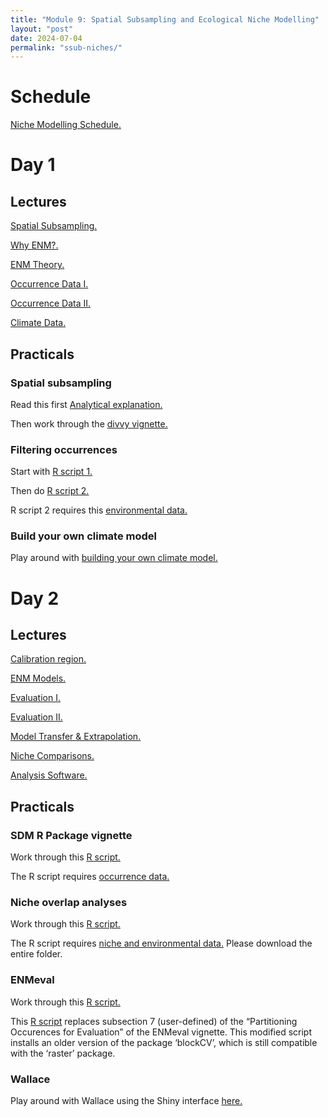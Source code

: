 ```yaml
---
title: "Module 9: Spatial Subsampling and Ecological Niche Modelling"
layout: "post" 
date: 2024-07-04
permalink: "ssub-niches/"
---
```


# Schedule
[Niche Modelling Schedule.](https://www.dropbox.com/scl/fi/bp8p0ltnmpea0b4e5yik8/Schedule_ENM_Workshop.pdf?rlkey=2mbna1g4dxb0l8nynq9iua6vk&dl=0)

# Day 1

## Lectures

[Spatial Subsampling.](https://www.dropbox.com/scl/fi/bhyashpyhtn5fu5rj53cs/0.-Spatially-standardized-subsampling.pdf?rlkey=kyokgj5j939o9b3llqor9o3o5&dl=0)

[Why ENM?.](https://www.dropbox.com/scl/fi/1ztkhdb0ilmce0zvlt4oy/1.-Why-do-ENM.pdf?rlkey=j99vw8gwxo8f4yvkn7ldh7kyc&dl=0)

[ENM Theory.](https://www.dropbox.com/scl/fi/wm5m0oa5pycrm7th9n1p8/2.-ENM-Theory.pdf?rlkey=u6z8fbym376pw8zinwwnhw9u3&dl=0)

[Occurrence Data I.](https://www.dropbox.com/scl/fi/3b4e0mjbohjl77gorhj4b/3.-Occurrence-data-I.pdf?rlkey=mircd9tidggdnmh5cx3a7dc4t&dl=0)

[Occurrence Data II.](https://www.dropbox.com/scl/fi/8cjzvfvmy4oto3yim46nq/4.-Occurrence-data-II.pdf?rlkey=widkosl344p6fcfaynthlal2s&dl=0)

[Climate Data.](https://www.dropbox.com/scl/fi/q4ytppondo16565hntlyz/5.-Climate-Data.pdf?rlkey=vpqe48ccrol2np03fxnr1j9ga&dl=0)

## Practicals

### Spatial subsampling

Read this first [Analytical explanation.](https://www.dropbox.com/scl/fi/5dki0kbzxqjfcehax5kfj/how-subsampling-works_2023-07-31.pdf?rlkey=3clbma439vs4wyynogz6hrbdr&dl=0)

Then work through the [divvy vignette.](https://www.dropbox.com/scl/fi/kto4d9dhopi58dzzwsvie/divvy-spatial-subsampling-vignette_2022-07-14.html?rlkey=m5dhtiqmcz9db7jprsce5kmqn&dl=0)

### Filtering occurrences

Start with [R script 1.](https://www.dropbox.com/scl/fi/5471g3bs6ms9bzndtys3s/1.-FilterGeographically_spThin.R?rlkey=kv4gv8yzyj4x650qio7nmhws5&dl=0)

Then do [R script 2.](https://www.dropbox.com/scl/fi/anh0wg3kdde6z2jvu6sdr/2.-FilterEnvironmentally_NEW.R?rlkey=0ihr52h5cnllf4ytbl6m5m40y&dl=0)

R script 2 requires this [environmental data.](https://www.dropbox.com/scl/fo/eai5c87p0omgg2sayohh3/h?rlkey=0oodsni5gq4tn1s2a2z3025q9&dl=0) 

### Build your own climate model 

Play around with [building your own climate model.](http://www.buildyourownearth.com)

# Day 2

## Lectures

[Calibration region.](https://www.dropbox.com/scl/fi/gsvfsld9ib0llnb00gxv4/6.-Calibration-region.pdf?rlkey=zox80ukjbn05d6p01prnxlbhf&dl=0)

[ENM Models.](https://www.dropbox.com/scl/fi/b27bpxjhr2ri83uv4m64g/7.-ENM-models.pdf?rlkey=hbveia6l1akicf8jopwz44h4v&dl=0)

[Evaluation I.](https://www.dropbox.com/scl/fi/40pop04i8o985qp9aciud/8.-Evaluation-I.pdf?rlkey=jnr6qt03yyirjz266xjx6z9lx&dl=0)

[Evaluation II.](https://www.dropbox.com/scl/fi/9zvawxooa6ub2ibifwefm/9.-Evaluation-II.pdf?rlkey=y38726b2q2smgci70ccc7korc&dl=0)

[Model Transfer & Extrapolation.](https://www.dropbox.com/scl/fi/ti2a35lp7qn7s10a1lrlm/10.-Model-transfer-extrapolation.pdf?rlkey=wca2a3tnn3ztwjsfh5yxa1mpo&dl=0)

[Niche Comparisons.](https://www.dropbox.com/scl/fi/l9d0q9wuxn9igtul9pj8e/11.-Niche-comparisons.pdf?rlkey=e5j77l5vhxz18d38fhf6viz78&dl=0) 

[Analysis Software.](https://www.dropbox.com/scl/fi/cgtyf4vtnzynlpc82b0rm/12.-Analysis-Packages.pdf?rlkey=cky83k15f7xbhwdlkj7ljgplr&dl=0)

## Practicals

### SDM R Package vignette 

Work through this [R script.](https://www.dropbox.com/scl/fi/06y1nek42ypzdjklrehrj/sdm-practical.R?rlkey=pcfabq1ov316uivwtxjh86oee&dl=0)

The R script requires [occurrence data.](https://www.dropbox.com/scl/fi/n0ki1w6zdlnlco4f1h8gp/occurences.Rds?rlkey=lvsi1jd50c52npwi2lstnjtv2&dl=0) 

### Niche overlap analyses

Work through this [R script.](https://www.dropbox.com/scl/fi/jnfev0zos8fwvb0p6oz28/Niche-overlap.R?rlkey=kdqg4ddf2ybmxyxjaq0l501qt&dl=0)

The R script requires [niche and environmental data.](https://www.dropbox.com/scl/fo/ffhlwweaqb97qlj7gn0zp/h?rlkey=oioiqpwix7i1isvtvyeovabko&dl=0) Please download the entire folder. 

### ENMeval 

Work through this [R script.](https://www.dropbox.com/scl/fi/lc36zx4c0k0m0zv3zljth/ENMeval.R?rlkey=3ju5yxgl057bcfy45rk7gem7n&dl=0)

This [R script](https://www.dropbox.com/scl/fi/vrgp89nsxz4uw18xrqbvj/Partitioning_occurences_for_evaluation_7_user_defined.R?rlkey=bu9o7dqljfb8jlzjxk8pq4d0b&dl=0) replaces subsection 7 (user-defined) of the “Partitioning Occurences for Evaluation” of the ENMeval vignette. This modified script installs an older version of the package ‘blockCV’, which is still compatible with the ‘raster’ package.  

### Wallace

Play around with Wallace using the Shiny interface [here.](https://www.dropbox.com/scl/fi/vur8w1c8j9nttbopb8aas/Wallace.R?rlkey=qazsaq1e7ivjywxmq68scphiv&dl=0)


